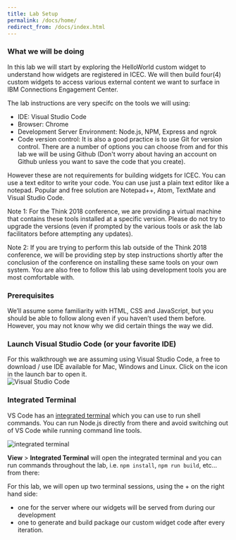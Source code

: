 ```yaml
---
title: Lab Setup
permalink: /docs/home/
redirect_from: /docs/index.html
---
```


### What we will be doing
In this lab we will start by exploring the HelloWorld custom widget to understand how widgets are registered in ICEC.  We will then build four(4) custom widgets to access various external content we want to surface in IBM Connections Engagement Center. 

The lab instructions are very specifc on the tools we will using:

  - IDE: Visual Studio Code
  - Browser: Chrome
  - Development Server Environment: Node.js, NPM, Express and ngrok 
  - Code version control: It is also a good practice is to use Git for version control. There are a number of options you can choose from and for this lab we will be using Github (Don't worry about having an account on Github unless you want to save the code that you create).

However these are not requirements for building widgets for ICEC. You can use a text editor to write your code. You can use just a plain text editor like a notepad. Popular and free solution are Notepad++, Atom, TextMate and Visual Studio Code.

Note 1: For the Think 2018 conference, we are providing a virtual machine that contains these tools installed at a specific version. Please do not try to upgrade the versions (even if prompted by the various tools or ask the lab facilitators before attempting any updates). 

Note 2: If you are trying to perform this lab outside of the Think 2018 conference, we will be providing step by step instructions shortly after the conclusion of the conference on installing these same tools on your own system. You are also free to follow this lab using development tools you are most comfortable with.  

### Prerequisites
We’ll assume some familiarity with HTML, CSS and JavaScript, but you should be able to follow along even if you haven’t used them before. However, you may not know why we did certain things the way we did.

### Launch Visual Studio Code (or your favorite IDE)
For this walkthrough we are assuming using Visual Studio Code, a free to download / use IDE available for Mac, Windows and Linux. Click on the icon in the launch bar to open it.  
![Visual Studio Code](../images/vsc.png)

### Integrated Terminal

VS Code has an [integrated terminal]() which you can use to run shell commands. You can run Node.js directly from there and avoid switching out of VS Code while running command line tools.

![integrated terminal](../images/vsterm.png)

**View** > **Integrated Terminal** will open the integrated terminal and you can run commands throughout the lab, i.e. `npm install`, `npm run build`, etc... from there:

For this lab, we will open up two terminal sessions, using the + on the right hand side:
 - one for the server where our widgets will be served from during our development
 - one to generate and build package our custom widget code after every iteration.


